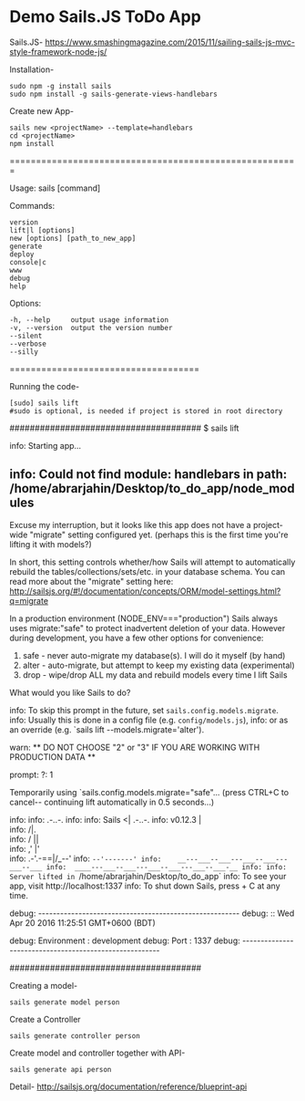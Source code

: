 Demo Sails.JS ToDo App
======================

Sails.JS-
https://www.smashingmagazine.com/2015/11/sailing-sails-js-mvc-style-framework-node-js/

Installation-

    sudo npm -g install sails
    sudo npm install -g sails-generate-views-handlebars


Create new App-

    sails new <projectName> --template=handlebars
    cd <projectName>
    npm install

=======================================================

  Usage: sails [command]


  Commands:

    version
    lift|l [options]
    new [options] [path_to_new_app]
    generate
    deploy
    console|c
    www
    debug
    help

  Options:

    -h, --help     output usage information
    -v, --version  output the version number
    --silent
    --verbose
    --silly

====================================


Running the code-

    [sudo] sails lift
    #sudo is optional, is needed if project is stored in root directory


######################################
$ sails lift

info: Starting app...

info: Could not find module: handlebars in path: /home/abrarjahin/Desktop/to_do_app/node_modules
-----------------------------------------------------------------

 Excuse my interruption, but it looks like this app
 does not have a project-wide "migrate" setting configured yet.
 (perhaps this is the first time you're lifting it with models?)

 In short, this setting controls whether/how Sails will attempt to automatically
 rebuild the tables/collections/sets/etc. in your database schema.
 You can read more about the "migrate" setting here:
 http://sailsjs.org/#!/documentation/concepts/ORM/model-settings.html?q=migrate

 In a production environment (NODE_ENV==="production") Sails always uses
 migrate:"safe" to protect inadvertent deletion of your data.
 However during development, you have a few other options for convenience:

 1. safe  - never auto-migrate my database(s). I will do it myself (by hand)
 2. alter - auto-migrate, but attempt to keep my existing data (experimental)
 3. drop  - wipe/drop ALL my data and rebuild models every time I lift Sails

What would you like Sails to do?

info: To skip this prompt in the future, set `sails.config.models.migrate`.
info: Usually this is done in a config file (e.g. `config/models.js`),
info: or as an override (e.g. `sails lift --models.migrate='alter').

warn: ** DO NOT CHOOSE "2" or "3" IF YOU ARE WORKING WITH PRODUCTION DATA **

prompt: ?:  1

 Temporarily using `sails.config.models.migrate="safe"...
 (press CTRL+C to cancel-- continuing lift automatically in 0.5 seconds...)

info:
info:                .-..-.
info:
info:    Sails              <|    .-..-.
info:    v0.12.3             |\
info:                       /|.\
info:                      / || \
info:                    ,'  |'  \
info:                 .-'.-==|/_--'
info:                 `--'-------'
info:    __---___--___---___--___---___--___
info:  ____---___--___---___--___---___--___-__
info:
info: Server lifted in `/home/abrarjahin/Desktop/to_do_app`
info: To see your app, visit http://localhost:1337
info: To shut down Sails, press <CTRL> + C at any time.

debug: -------------------------------------------------------
debug: :: Wed Apr 20 2016 11:25:51 GMT+0600 (BDT)

debug: Environment : development
debug: Port        : 1337
debug: -------------------------------------------------------

######################################



Creating a model-

    sails generate model person

Create a Controller

    sails generate controller person

Create model and controller together with API-

    sails generate api person

Detail-
http://sailsjs.org/documentation/reference/blueprint-api


